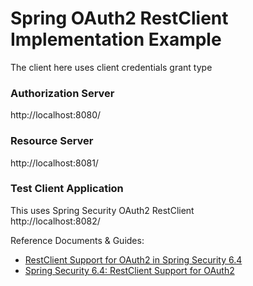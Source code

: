 # Spring OAuth2 RestClient Implementation Example

The client here uses client credentials grant type

### Authorization Server
http://localhost:8080/

### Resource Server
http://localhost:8081/

### Test Client Application
This uses Spring Security OAuth2 RestClient  
http://localhost:8082/

Reference Documents & Guides:
- [RestClient Support for OAuth2 in Spring Security 6.4](https://spring.io/blog/2024/10/28/restclient-support-for-oauth2-in-spring-security-6-4)
- [Spring Security 6.4: RestClient Support for OAuth2](https://www.youtube.com/watch?v=nFKcJDpUuZ8)
